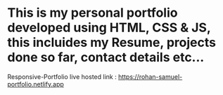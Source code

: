 # This is my personal portfolio developed using HTML, CSS & JS, this incluides my Resume, projects done so far, contact details etc...
Responsive-Portfolio live hosted link : https://rohan-samuel-portfolio.netlify.app

